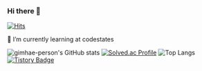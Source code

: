 ### Hi there 👋

<!--
**gimhae-person/gimhae-person** is a ✨ _special_ ✨ repository because its `README.md` (this file) appears on your GitHub profile.

Here are some ideas to get you started:

- 🔭 I’m currently working on ...
- 🌱 I’m currently learning ...
- 👯 I’m looking to collaborate on ...
- 🤔 I’m looking for help with ...
- 💬 Ask me about ...
- 📫 How to reach me: ...
- 😄 Pronouns: ...
- ⚡ Fun fact: ...
-->
[![Hits](https://hits.seeyoufarm.com/api/count/incr/badge.svg?url=https%3A%2F%2Fhttps%2F%2Fgithub.com%2Fgimhae-person%2Fgimhae-person%2F&count_bg=%23FFA800&title_bg=%23555555&icon=&icon_color=%23F1DAA1&title=hits&edge_flat=false)](https://hits.seeyoufarm.com)

🌱 I’m currently learning at codestates

![gimhae-person's GitHub stats](https://github-readme-stats.vercel.app/api?username=gimhae-person&show_icons=true&theme=onedark)
[![Solved.ac Profile](http://mazassumnida.wtf/api/generate_badge?boj=hyeino3o)](https://solved.ac/hyeino3o)
![Top Langs](https://github-readme-stats.vercel.app/api/top-langs/?username=gimhae-person&layout=compact&theme=cobalt)
[![Tistory Badge](https://img.shields.io/badge/Tech%20Blog-555263?style=flat&logoColor=white)]("https://www.notion.so/gimhae-person/4c5f73b2f73c4972b84388bc2fa00ed4?v=2a00c6a25c4549aebedc10d0c2472e99")
